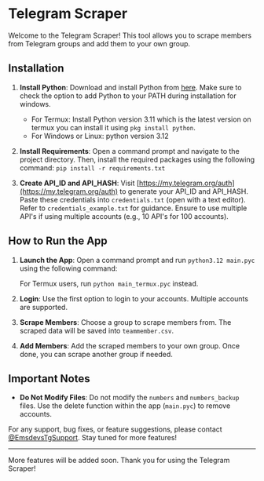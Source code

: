 # Telegram Scraper

Welcome to the Telegram Scraper! This tool allows you to scrape members from Telegram groups and add them to your own group.

## Installation

1. **Install Python**: Download and install Python from [here](https://www.python.org/downloads/). Make sure to check the option to add Python to your PATH during installation for windows.
   - For Termux: Install Python version 3.11 which is the latest version on termux you can install it using `pkg install python`.
   - For Windows or Linux: python version 3.12

2. **Install Requirements**: Open a command prompt and navigate to the project directory. Then, install the required packages using the following command:
   `pip install -r requirements.txt`
3. **Create API_ID and API_HASH**: Visit [https://my.telegram.org/auth](https://my.telegram.org/auth) to generate your API_ID and API_HASH. Paste these credentials into `credentials.txt` (open with a text editor). Refer to `credentials_example.txt` for guidance. Ensure to use multiple API's if using multiple accounts (e.g., 10 API's for 100 accounts).

## How to Run the App

1. **Launch the App**: Open a command prompt and run `python3.12 main.pyc` using the following command:

   For Termux users, run `python main_termux.pyc` instead.

2. **Login**: Use the first option to login to your accounts. Multiple accounts are supported.

3. **Scrape Members**: Choose a group to scrape members from. The scraped data will be saved into `teammember.csv`.

4. **Add Members**: Add the scraped members to your own group. Once done, you can scrape another group if needed.

## Important Notes

- **Do Not Modify Files**: Do not modify the `numbers` and `numbers_backup` files. Use the delete function within the app (`main.pyc`) to remove accounts.

For any support, bug fixes, or feature suggestions, please contact [@EmsdevsTgSupport](https://t.me/EmsdevsTgSupport). Stay tuned for more features!

---

More features will be added soon. Thank you for using the Telegram Scraper!
